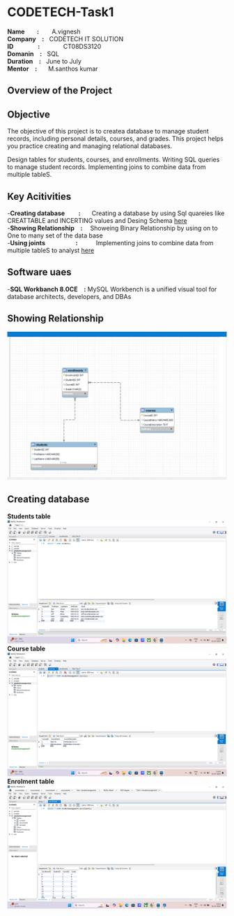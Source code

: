 # CODETECH-Task1
**Name&emsp;&emsp;:** &nbsp; &emsp; A.vignesh<br>
**Company&emsp;:** &nbsp; CODETECH IT SOLUTION<br>
**ID&emsp;&emsp;&emsp;&emsp;:**  &emsp; &emsp;&emsp; CT08DS3120<br>
**Domanin&emsp;:** &nbsp; SQL<br>
**Duration&emsp;:** &nbsp; June to July<br>
**Mentor&emsp;:** &nbsp;&emsp; M.santhos kumar<br>

## Overview of the Project

## Objective
<p>The objective of this project is to createa database to manage student records, including
personal details, courses, and grades. This project helps you
practice creating and managing relational databases.</p><p>Design
tables for students, courses, and enrollments. Writing SQL
queries to manage student records. Implementing joins to
combine data from multiple tableS.</p>

## Key Acitivities
-**Creating database &emsp;&emsp;:** &nbsp;&emsp; Creating a database by using Sql quareies like CREATTABLE and INCERTING values and Desing Schema [here](https://github.com/Vigg123/CODETECH-Task1/blob/main/Creating%20table.sql)<br>
-**Showing Relationship&emsp;:** &emsp;Showeing Binary Relationship by using on to One to many set of the data base<br>
-**Using joints&emsp;&emsp;&emsp;&emsp;&emsp;:**&emsp;&emsp;&emsp;Implementing joins to combine data from multiple tableS to analyst [here](https://github.com/Vigg123/CODETECH-Task1/blob/main/task-1%20joins.sql)


## Software uaes
-**SQL Workbanch 8.0CE&emsp;:** MySQL Workbench is a unified visual tool for database architects, developers, and DBAs


## Showing Relationship 
![here](https://github.com/Vigg123/CODETECH-Task1/blob/main/Screenshot%20(54).png)

## Creating database
**Students table**
![here](https://github.com/Vigg123/CODETECH-Task1/blob/main/student%20table.png)
**Course table**
![here](https://github.com/Vigg123/CODETECH-Task1/blob/main/course%20table.png)
**Enrolment table**
![here](https://github.com/Vigg123/CODETECH-Task1/blob/main/Enrollment%20table.png)
 
